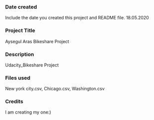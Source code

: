 ### Date created
Include the date you created this project and README file.
18.05.2020

### Project Title
Aysegul Aras Bikeshare Project

### Description
Udacity_Bikeshare Project 

### Files used
New york city.csv, Chicago.csv, Washington.csv

### Credits
I am creating my one:)